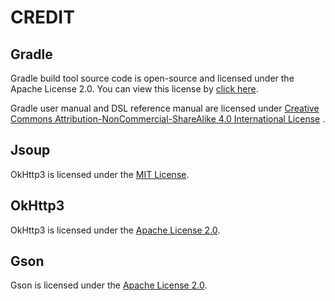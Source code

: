 # CREDIT

## Gradle

Gradle build tool source code is open-source and licensed under the Apache License 2.0. You can view this license
by [click here](https://github.com/gradle/gradle/blob/master/LICENSE).

Gradle user manual and DSL reference manual are licensed
under [Creative Commons Attribution-NonCommercial-ShareAlike 4.0 International License](http://creativecommons.org/licenses/by-nc-sa/4.0/)
.

## Jsoup

OkHttp3 is licensed under the [MIT License](https://github.com/jhy/jsoup/blob/master/LICENSE).

## OkHttp3

OkHttp3 is licensed under the [Apache License 2.0](https://github.com/square/okhttp/blob/master/LICENSE.txt).

## Gson

Gson is licensed under the [Apache License 2.0](https://github.com/google/gson/blob/master/LICENSE).